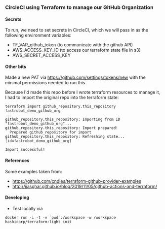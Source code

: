 ### CircleCI using Terraform to manage our GitHub Organization 

#### Secrets
To run, we need to set secrets in CircleCI, 
which we will pass in as the following environment variables:
* TF_VAR_github_token (to communicate with the github API)
* AWS_ACCESS_KEY_ID (to access our terraform state file in s3)
* AWS_SECRET_ACCESS_KEY 

#### Other bits
Made a new PAT via https://github.com/settings/tokens/new with
the minimal permissions needed to run this.

Because I'd made this repo before I wrote terraform resources to manage it, 
I had to import the original repo into the terraform state:
```
terraform import github_repository.this_repository fastrobot_demo_github_org
...
github_repository.this_repository: Importing from ID "fastrobot_demo_github_org"...
github_repository.this_repository: Import prepared!
  Prepared github_repository for import
github_repository.this_repository: Refreshing state... [id=fastrobot_demo_github_org]

Import successful!
``` 

#### References

Some examples taken from:
* https://github.com/cndies/terraform-github-provider-examples
* http://jjasghar.github.io/blog/2019/11/05/github-actions-and-terraform/


#### Developing
* Test locally via 
```
docker run -i -t -v `pwd`:/workspace -w /workspace hashicorp/terraform:light init
```